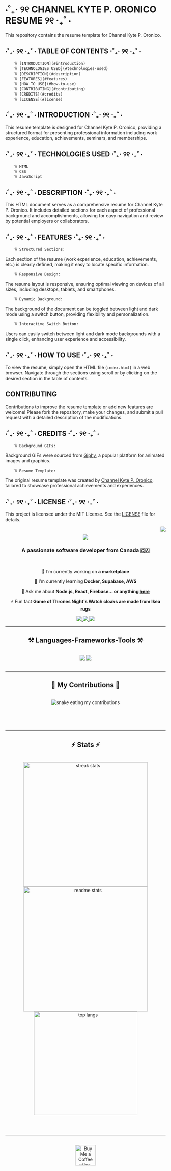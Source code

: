 # ⋅˚₊‧ ୨୧ CHANNEL KYTE P. ORONICO RESUME ୨୧ ‧₊˚ ⋅

This repository contains the resume template for Channel Kyte P. Oronico.

## ⋅˚₊‧ ୨୧ ‧₊˚ ⋅ TABLE OF CONTENTS ⋅˚₊‧ ୨୧ ‧₊˚ ⋅

        𐙚 [INTRODUCTION](#introduction)
        𐙚 [TECHNOLOGIES USED](#technologies-used)
        𐙚 [DESCRIPTION](#description)
        𐙚 [FEATURES](#features)
        𐙚 [HOW TO USE](#how-to-use)
        𐙚 [CONTRIBUTING](#contributing)
        𐙚 [CREDITS](#credits)
        𐙚 [LICENSE](#license)

## ⋅˚₊‧ ୨୧ ‧₊˚ ⋅ INTRODUCTION ⋅˚₊‧ ୨୧ ‧₊˚ ⋅

This resume template is designed for Channel Kyte P. Oronico, providing a structured format for presenting professional information including work experience, education, achievements, seminars, and memberships.

## ⋅˚₊‧ ୨୧ ‧₊˚ ⋅ TECHNOLOGIES USED ⋅˚₊‧ ୨୧ ‧₊˚ ⋅

        𐙚 HTML
        𐙚 CSS
        𐙚 JavaScript

## ⋅˚₊‧ ୨୧ ‧₊˚ ⋅ DESCRIPTION ⋅˚₊‧ ୨୧ ‧₊˚ ⋅

This HTML document serves as a comprehensive resume for Channel Kyte P. Oronico. It includes detailed sections for each aspect of professional background and accomplishments, allowing for easy navigation and review by potential employers or collaborators.

## ⋅˚₊‧ ୨୧ ‧₊˚ ⋅ FEATURES ⋅˚₊‧ ୨୧ ‧₊˚ ⋅

        𐙚 Structured Sections:
Each section of the resume (work experience, education, achievements, etc.) is clearly defined, making it easy to locate specific information.
        
        𐙚 Responsive Design:
The resume layout is responsive, ensuring optimal viewing on devices of all sizes, including desktops, tablets, and smartphones.
        
        𐙚 Dynamic Background:
The background of the document can be toggled between light and dark mode using a switch button, providing flexibility and personalization.
        
        𐙚 Interactive Switch Button:
Users can easily switch between light and dark mode backgrounds with a single click, enhancing user experience and accessibility.

## ⋅˚₊‧ ୨୧ ‧₊˚ ⋅ HOW TO USE ⋅˚₊‧ ୨୧ ‧₊˚ ⋅

To view the resume, simply open the HTML file (`index.html`) in a web browser. Navigate through the sections using scroll or by clicking on the desired section in the table of contents.

## CONTRIBUTING

Contributions to improve the resume template or add new features are welcome! Please fork the repository, make your changes, and submit a pull request with a detailed description of the modifications.

## ⋅˚₊‧ ୨୧ ‧₊˚ ⋅ CREDITS ⋅˚₊‧ ୨୧ ‧₊˚ ⋅

        𐙚 Background GIFs:
Background GIFs were sourced from [Giphy](https://giphy.com/), a popular platform for animated images and graphics.

        𐙚 Resume Template:
The original resume template was created by [Channel Kyte P. Oronico](mailto:ckoronico@gmail.com), tailored to showcase professional achievements and experiences.

## ⋅˚₊‧ ୨୧ ‧₊˚ ⋅ LICENSE ⋅˚₊‧ ୨୧ ‧₊˚ ⋅

This project is licensed under the MIT License. See the [LICENSE](LICENSE) file for details.

<img align="right" src="https://visitor-badge.laobi.icu/badge?page_id=channel-kyte-p-oronico.channel-kyte-p-oronico" />

<h1 align="center">
    <img src="https://readme-typing-svg.herokuapp.com/?font=Righteous&size=35&center=true&vCenter=true&width=500&height=70&duration=4000&lines=Hi+There!+👋;+I'm+Channel+Kyte+P.+Oronico!;" />
</h1>

<h3 align="center">A passionate software developer from Canada 🇨🇦</h3>

<br/>

<div align="center">
 
 🔭 I’m currently working on **a marketplace**
 
 🌱 I’m currently learning **Docker, Supabase, AWS**

💬 Ask me about **Node.js, React, Firebase... or anything [here](https://github.com/channel-kyte-p-oronico/channel-kyte-p-oronico/issues)**

⚡ Fun fact **Game of Thrones Night's Watch cloaks are made from Ikea rugs**

 </div>
 
<div align="center"> 
  <a href="mailto:channel-kyte-p-oronico@gmail.com">
    <img src="https://img.shields.io/badge/Gmail-333333?style=for-the-badge&logo=gmail&logoColor=red" />
  </a>
  <a href="https://linkedin.com/in/channel-kyte-p-oronico" target="_blank">
    <img src="https://img.shields.io/badge/LinkedIn-0077B5?style=for-the-badge&logo=linkedin&logoColor=white" target="_blank" />
  </a>
  <a href="https://channel-kyte-p-oronico.github.io" target="_blank">
     <img src="https://img.shields.io/badge/Portfolio-FF5722?style=for-the-badge&logo=todoist&logoColor=white" target="_blank" /> <!-- sqlite, safari, google-chrome are other good icon options -->
  </a>
</div>

 <hr/>
 
<h2 align="center">⚒️ Languages-Frameworks-Tools ⚒️</h2>
<br/>
<div align="center">
    <img src="https://skillicons.dev/icons?i=react,bootstrap,mui,html,css,vscode,github,figma,tailwind,git,r" />
    <img src="https://skillicons.dev/icons?i=nodejs,python,javascript,typescript,express,firebase,mongodb,c,java,nextjs,mysql,flask" /><br>
</div>

<br/>
<hr/>

<div align="center">
  <h2>🐍 My Contributions 🐍</h2>
  <br>
  <img alt="snake eating my contributions" src="https://raw.githubusercontent.com/channel-kyte-p-oronico/channel-kyte-p-oronico/output/github-contribution-grid-snake.svg" />
  
  <br/><br/><br/>
</div>

<hr/>

<h2 align="center">⚡ Stats ⚡</h2>
<br>
<div align=center>
  <img width=390 src="https://github-readme-streak-stats-channel-kyte-p-oronico.vercel.app/?user=channel-kyte-p-oronico&count_private=true&theme=react&border_radius=10" alt="streak stats"/>
  <img width=390 src="https://github-readme-stats-channel-kyte-p-oronico.vercel.app/api?username=channel-kyte-p-oronico&count_private=true&show_icons=true&theme=react&rank_icon=github&border_radius=10" alt="readme stats" />
  <br/>
  <img width=325 align="center" src="https://github-readme-stats-channel-kyte-p-oronico.vercel.app/api/top-langs/?username=channel-kyte-p-oronico&hide=HTML&langs_count=8&layout=compact&theme=react&border_radius=10&size_weight=0.5&count_weight=0.5&exclude_repo=github-readme-stats" alt="top langs" />
</div>

<br/><br/>

<hr/>

<br/>

<div align="center">
<a href='https://ko-fi.com/V7V4RAK9C' target='_blank'><img height='64' style='border:0px;height:64px;' src='https://storage.ko-fi.com/cdn/kofi1.png?v=3' border='0' alt='Buy Me a Coffee at ko-fi.com' /></a>
</div>

<br/>

